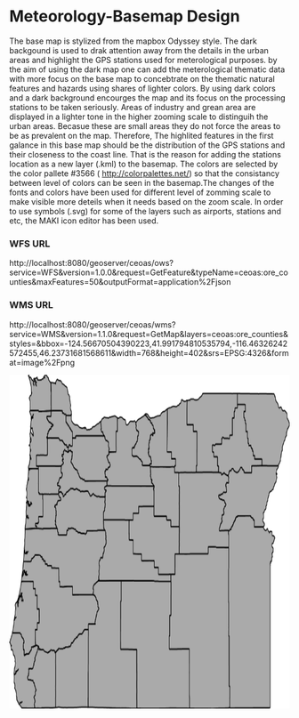 # Meteorology-Basemap Design
The base map is stylized from the mapbox Odyssey style. The dark backgound is used to drak attention away from the details in the urban areas and highlight the GPS stations used for meterological purposes. by the aim of using the dark map one can add the meterological thematic data with more focus on the base map to concebtrate on the thematic natural features and hazards using shares of lighter colors.
By using dark colors and a dark background encourges the map and its focus on the processing stations to be taken seriously. Areas of industry and grean area are displayed in a lighter tone in the higher zooming scale to distinguih the urban areas. Becasue these are small areas they do not force the areas to be as prevalent on the map.
Therefore, The highlited features in the first galance in this base map should be the distribution of the GPS stations and their closeness to the coast line. That is the reason for adding the stations location as a new layer (.kml) to the basemap.
The colors are selected by the color pallete #3566 ( http://colorpalettes.net/) so that the consistancy between level of colors  can be seen in the basemap.The changes of the fonts and colors have been used for different level of zomming scale to make visible more deteils when it needs based on the zoom scale. In order to use symbols (.svg) for some of the layers such as airports, stations and etc, the MAKI icon editor has been used.


### WFS URL

   http://localhost:8080/geoserver/ceoas/ows?service=WFS&version=1.0.0&request=GetFeature&typeName=ceoas:ore_counties&maxFeatures=50&outputFormat=application%2Fjson

### WMS URL

   http://localhost:8080/geoserver/ceoas/wms?service=WMS&version=1.1.0&request=GetMap&layers=ceoas:ore_counties&styles=&bbox=-124.56670504390223,41.991794810535794,-116.46326242572455,46.23731681568611&width=768&height=402&srs=EPSG:4326&format=image%2Fpng

<img src="img/ceoas-ore_counties.png" width="850" height="600">
